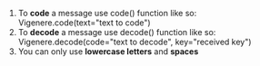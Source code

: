 1. To **code** a message use code() function like so: Vigenere.code(text="text to code")
2. To **decode** a message use decode() function like so: Vigenere.decode(code="text to decode", key="received key")
3. You can only use **lowercase letters** and **spaces**
